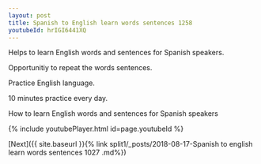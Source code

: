 ```yaml
---
layout: post
title: Spanish to English learn words sentences 1258 
youtubeId: hrIGI6441XQ
---
```

 
 
Helps to learn English words and sentences for Spanish speakers.

Opportunitiy to repeat the words sentences. 

Practice English language. 
 
10 minutes practice every day. 
 
How to learn English words and sentences for Spanish speakers 
 
{% include youtubePlayer.html id=page.youtubeId %}
 
 
[Next]({{ site.baseurl }}{% link  split1/_posts/2018-08-17-Spanish to english learn words sentences 1027 .md%})
 
